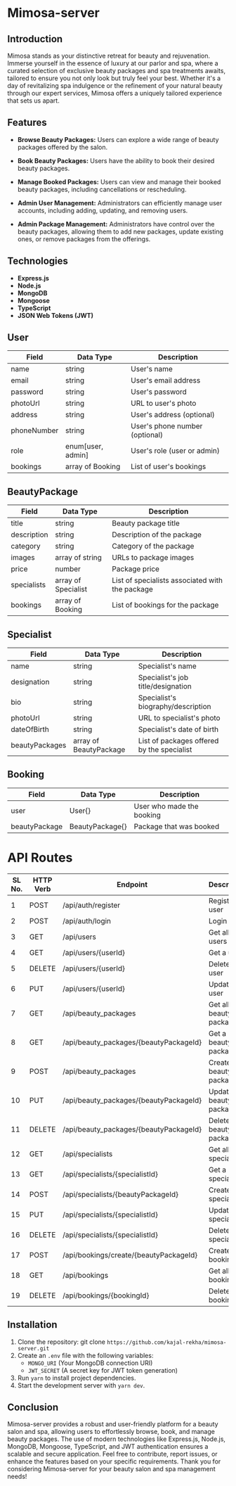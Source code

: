 # Mimosa-server

## Introduction
Mimosa stands as your distinctive retreat for beauty and rejuvenation. Immerse yourself in the essence of luxury at our parlor and spa, where a curated selection of exclusive beauty packages and spa treatments awaits, tailored to ensure you not only look but truly feel your best. Whether it's a day of revitalizing spa indulgence or the refinement of your natural beauty through our expert services, Mimosa offers a uniquely tailored experience that sets us apart.

## Features
- **Browse Beauty Packages:** Users can explore a wide range of beauty packages offered by the salon.

- **Book Beauty Packages:** Users have the ability to book their desired beauty packages.

- **Manage Booked Packages:** Users can view and manage their booked beauty packages, including cancellations or rescheduling.

- **Admin User Management:** Administrators can efficiently manage user accounts, including adding, updating, and removing users.

- **Admin Package Management:** Administrators have control over the beauty packages, allowing them to add new packages, update existing ones, or remove packages from the offerings.

## Technologies
- **Express.js** 
- **Node.js**
- **MongoDB** 
- **Mongoose** 
- **TypeScript** 
- **JSON Web Tokens (JWT)**


## User

| Field        | Data Type | Description            |
|--------------|-----------|------------------------|
| name         | string    | User's name            |
| email        | string    | User's email address   |
| password     | string    | User's password        |
| photoUrl     | string    | URL to user's photo    |
| address      | string    | User's address (optional) |
| phoneNumber  | string    | User's phone number (optional) |
| role         | enum[user, admin] | User's role (user or admin) |
| bookings     | array of Booking | List of user's bookings |

## BeautyPackage

| Field        | Data Type | Description                   |
|--------------|-----------|-------------------------------|
| title        | string    | Beauty package title          |
| description  | string    | Description of the package    |
| category     | string    | Category of the package       |
| images       | array of string | URLs to package images     |
| price        | number    | Package price                 |
| specialists  | array of Specialist | List of specialists associated with the package |
| bookings     | array of Booking | List of bookings for the package |

## Specialist

| Field        | Data Type | Description                       |
|--------------|-----------|-----------------------------------|
| name         | string    | Specialist's name                 |
| designation  | string    | Specialist's job title/designation |
| bio          | string    | Specialist's biography/description |
| photoUrl     | string    | URL to specialist's photo         |
| dateOfBirth  | string    | Specialist's date of birth        |
| beautyPackages | array of BeautyPackage | List of packages offered by the specialist |

## Booking

| Field         | Data Type | Description                              |
|---------------|-----------|------------------------------------------|
| user          | User{}    | User who made the booking                |
| beautyPackage | BeautyPackage{} | Package that was booked             |

# API Routes

| SL No. | HTTP Verb | Endpoint                          | Description                 | Permission |
|--------|-----------|------------------------------------|-----------------------------|------------|
| 1      | POST      | /api/auth/register               | Register a user             | All        |
| 2      | POST      | /api/auth/login                  | Login user                 | All        |
| 3      | GET       | /api/users                      | Get all users              | Admin      |
| 4      | GET       | /api/users/{userId}              | Get a user                 | User/Admin |
| 5      | DELETE    | /api/users/{userId}              | Delete a user              | User/Admin |
| 6      | PUT       | /api/users/{userId}              | Update a user              | User/Admin |
| 7      | GET       | /api/beauty_packages             | Get all beauty packages    | All        |
| 8      | GET       | /api/beauty_packages/{beautyPackageId} | Get a beauty package | All        |
| 9      | POST      | /api/beauty_packages             | Create a beauty package    | Admin      |
| 10     | PUT       | /api/beauty_packages/{beautyPackageId} | Update a beauty package | Admin      |
| 11     | DELETE    | /api/beauty_packages/{beautyPackageId} | Delete a beauty package | Admin      |
| 12     | GET       | /api/specialists                 | Get all specialists        | All        |
| 13     | GET       | /api/specialists/{specialistId}  | Get a specialist           | All        |
| 14     | POST      | /api/specialists/{beautyPackageId} | Create a specialist     | Admin      |
| 15     | PUT       | /api/specialists/{specialistId}  | Update a specialist        | Admin      |
| 16     | DELETE    | /api/specialists/{specialistId}  | Delete a specialist        | Admin      |
| 17     | POST      | /api/bookings/create/{beautyPackageId} | Create a booking      | User       |
| 18     | GET       | /api/bookings                    | Get all bookings           | Admin      |
| 19     | DELETE    | /api/bookings/{bookingId}        | Delete a booking           | User       |

## Installation
1. Clone the repository:
   git clone `https://github.com/kajal-rekha/mimosa-server.git` 
2. Create an `.env` file with the following variables:
   - `MONGO_URI` (Your MongoDB connection URI)
   - `JWT_SECRET` (A secret key for JWT token generation)
3. Run `yarn` to install project dependencies.
4. Start the development server with `yarn dev`.

## Conclusion 
Mimosa-server provides a robust and user-friendly platform for a beauty salon and spa, allowing users to effortlessly browse, book, and manage beauty packages. The use of modern technologies like Express.js, Node.js, MongoDB, Mongoose, TypeScript, and JWT authentication ensures a scalable and secure application. Feel free to contribute, report issues, or enhance the features based on your specific requirements. Thank you for considering Mimosa-server for your beauty salon and spa management needs!
